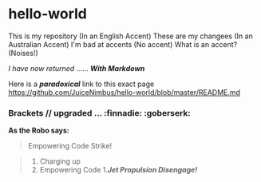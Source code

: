 # hello-world
This is my repository (In an English Accent)
These are my changees (In an Australian Accent)
I'm bad at accents (No accent)
What is an accent? (Noises!)

_I have now returned_
...... _**With Markdown**_

Here is a ___paradoxical___ link to this exact page https://github.com/JuiceNimbus/hello-world/blob/master/README.md

### Brackets // upgraded ... :finnadie: :goberserk:

**As the Robo says:**
>Empowering Code Strike!

>1. Charging up 
>1. Empowering Code
1.___Jet Propulsion Disengage!___
